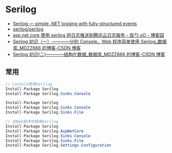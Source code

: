 # Serilog

- [Serilog &mdash; simple .NET logging with fully-structured events](https://serilog.net/)
- [serilog/serilog](https://github.com/serilog/serilog)
- [asp.net core 使用 serilog 将日志推送到腾讯云日志服务 - 饭勺 oO - 博客园](https://www.cnblogs.com/fanshaoO/p/11023271.html)
- [Serilog 初识（一）————分别 Console、Web 程序简单使用 Serilog\_数据库\_MDZZ666 的博客-CSDN 博客](https://blog.csdn.net/MDZZ666/article/details/98961215)
- [Serilog 初识(二)————结构化数据\_数据库\_MDZZ666 的博客-CSDN 博客](https://blog.csdn.net/MDZZ666/article/details/99109081)

## 常用

```c#
// Console使用Serilog
Install-Package Serilog
Install-Package Serilog.Sinks.Console

Install-Package Serilog
Install-Package Serilog.Sinks.Console
Install-Package Serilog.Sinks.File

// 在Web程序中使用Serilog
Install-Package Serilog
Install-Package Serilog.AspNetCore
Install-Package Serilog.Sinks.Console
Install-Package Serilog.Sinks.File
Install-Package Serilog.Settings.Configuration

```
